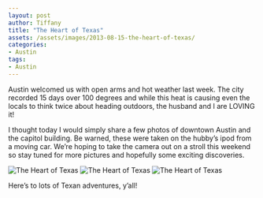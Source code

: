 ```yaml
---
layout: post
author: Tiffany
title: "The Heart of Texas"
assets: /assets/images/2013-08-15-the-heart-of-texas/
categories:
- Austin
tags:
- Austin
---
```


Austin welcomed us with open arms and hot weather last week. The city recorded 15 days over 100 degrees and while this heat is causing even the locals to think twice about heading outdoors, the husband and I are LOVING it!

I thought today I would simply share a few photos of downtown Austin and the capitol building. Be warned, these were taken on the hubby’s ipod from a moving car. We’re hoping to take the camera out on a stroll this weekend so stay tuned for more pictures and hopefully some exciting discoveries.

![The Heart of Texas]({{page.assets}}the-heart-of-texas-1.jpg)
![The Heart of Texas]({{page.assets}}the-heart-of-texas-2.jpg)
![The Heart of Texas]({{page.assets}}the-heart-of-texas-3.jpg)

Here’s to lots of Texan adventures, y’all!

